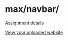 # max/navbar/

[Assignment details](/homework/navbar)

[View your uploaded website](https://mpaulweeks.github.io/cfc2018/students/max/navbar/)
